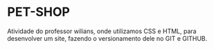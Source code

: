 # PET-SHOP
 Atividade do professor wilians, onde utilizamos CSS e HTML, para desenvolver um site, fazendo o versionamento dele no GIT e GITHUB.
